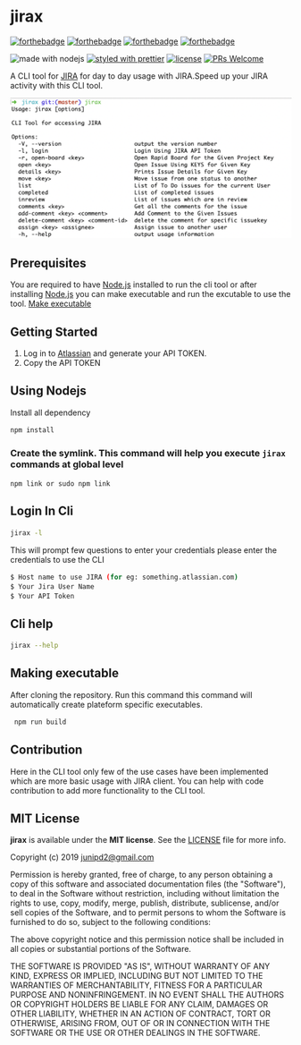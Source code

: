 # jirax
[![forthebadge](https://forthebadge.com/images/badges/made-with-javascript.svg)]() [![forthebadge](https://forthebadge.com/images/badges/built-with-love.svg)]() [![forthebadge](https://forthebadge.com/images/badges/for-you.svg)]() [![forthebadge](https://forthebadge.com/images/badges/check-it-out.svg)](https://forthebadge.com)



![made with nodejs](https://img.shields.io/badge/madewith-node.js-green.svg) [![styled with prettier](https://img.shields.io/badge/styled_with-prettier-ff69b4.svg)](https://github.com/prettier/prettier) [![license](https://img.shields.io/github/license/visionmedia/superagent.svg)](LICENSE) [![PRs Welcome](https://img.shields.io/badge/PRs-welcome-brightgreen.svg?style=shields)](http://makeapullrequest.com)



A CLI tool for [JIRA](`https://www.atlassian.com/software/jira`) for day to day usage with JIRA.Speed up your JIRA activity with this CLI tool.


![Interface](assets/cli_help.jpg?raw=true "CLI Help Preview")


## Prerequisites

You are required to have [Node.js](https://nodejs.org/) installed to run the cli tool or after installing [Node.js](https://nodejs.org/) you can make executable and run the excutable to use the tool. [Make executable](#making-executable)

## Getting Started

1. Log in to [Atlassian](https://id.atlassian.com/manage/api-tokens) and generate your API TOKEN.
2. Copy the API TOKEN

## Using Nodejs

Install all dependency 


```sh
npm install 
```

### Create the symlink. This command will help you execute `jirax` commands at global level 


```
npm link or sudo npm link
```


## Login In Cli


```sh
jirax -l
```

This will prompt few questions to enter your credentials please enter the credentials to use the CLI


```sh
$ Host name to use JIRA (for eg: something.atlassian.com)
$ Your Jira User Name
$ Your API Token 
```

## Cli help

```sh
jirax --help 
```

## Making executable

After cloning the repository. Run this command this command will automatically create plateform specific executables.

```sh
 npm run build
```

## Contribution

Here in the CLI tool only few of the use cases have been implemented which are more basic usage with JIRA client.
You can help with code contribution to add more functionality to the CLI tool.


## MIT License

**jirax** is available under the **MIT license**. See the [LICENSE](https://github.com/junipdewan/jirax/blob/master/LICENSE) file for more info.


Copyright (c) 2019 <junipd2@gmail.com>

Permission is hereby granted, free of charge, to any person obtaining a copy of this software and associated documentation files (the "Software"), to deal in the Software without restriction, including without limitation the rights to use, copy, modify, merge, publish, distribute, sublicense, and/or sell copies of the Software, and to permit persons to whom the Software is furnished to do so, subject to the following conditions:

The above copyright notice and this permission notice shall be included in all copies or substantial portions of the Software.

THE SOFTWARE IS PROVIDED "AS IS", WITHOUT WARRANTY OF ANY KIND, EXPRESS OR IMPLIED, INCLUDING BUT NOT LIMITED TO THE WARRANTIES OF MERCHANTABILITY, FITNESS FOR A PARTICULAR PURPOSE AND NONINFRINGEMENT. IN NO EVENT SHALL THE AUTHORS OR COPYRIGHT HOLDERS BE LIABLE FOR ANY CLAIM, DAMAGES OR OTHER LIABILITY, WHETHER IN AN ACTION OF CONTRACT, TORT OR OTHERWISE, ARISING FROM, OUT OF OR IN CONNECTION WITH THE SOFTWARE OR THE USE OR OTHER DEALINGS IN THE SOFTWARE.